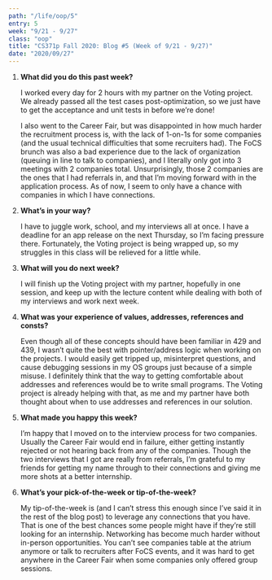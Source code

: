 ```yaml
---
path: "/life/oop/5"
entry: 5
week: "9/21 - 9/27"
class: "oop"
title: "CS371p Fall 2020: Blog #5 (Week of 9/21 - 9/27)"
date: "2020/09/27"
---
```


1. **What did you do this past week?**

   I worked every day for 2 hours with my partner on the Voting project. We already passed all the test cases post-optimization, so we just have to get the acceptance and unit tests in before we’re done!

   I also went to the Career Fair, but was disappointed in how much harder the recruitment process is, with the lack of 1-on-1s for some companies (and the usual technical difficulties that some recruiters had). The FoCS brunch was also a bad experience due to the lack of organization (queuing in line to talk to companies), and I literally only got into 3 meetings with 2 companies total. Unsurprisingly, those 2 companies are the ones that I had referrals in, and that I’m moving forward with in the application process. As of now, I seem to only have a chance with companies in which I have connections.

1. **What’s in your way?**

   I have to juggle work, school, and my interviews all at once. I have a deadline for an app release on the next Thursday, so I’m facing pressure there. Fortunately, the Voting project is being wrapped up, so my struggles in this class will be relieved for a little while.

1. **What will you do next week?**

   I will finish up the Voting project with my partner, hopefully in one session, and keep up with the lecture content while dealing with both of my interviews and work next week.

1. **What was your experience of values, addresses, references and consts?**

   Even though all of these concepts should have been familiar in 429 and 439, I wasn’t quite the best with pointer/address logic when working on the projects. I would easily get tripped up, misinterpret questions, and cause debugging sessions in my OS groups just because of a simple misuse. I definitely think that the way to getting comfortable about addresses and references would be to write small programs. The Voting project is already helping with that, as me and my partner have both thought about when to use addresses and references in our solution.

1. **What made you happy this week?**

   I’m happy that I moved on to the interview process for two companies. Usually the Career Fair would end in failure, either getting instantly rejected or not hearing back from any of the companies. Though the two interviews that I got are really from referrals, I’m grateful to my friends for getting my name through to their connections and giving me more shots at a better internship.

1. **What’s your pick-of-the-week or tip-of-the-week?**

   My tip-of-the-week is (and I can’t stress this enough since I’ve said it in the rest of the blog post) to leverage any connections that you have. That is one of the best chances some people might have if they’re still looking for an internship. Networking has become much harder without in-person opportunities. You can’t see companies table at the atrium anymore or talk to recruiters after FoCS events, and it was hard to get anywhere in the Career Fair when some companies only offered group sessions.
